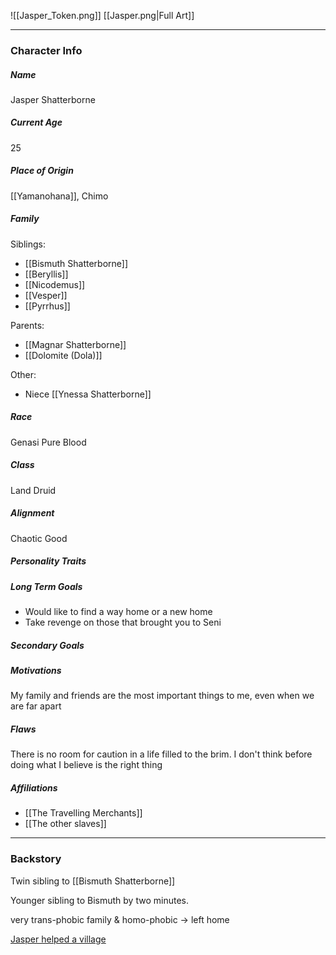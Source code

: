 ![[Jasper_Token.png]]
[[Jasper.png|Full Art]]

---
### Character Info

##### Name 
Jasper Shatterborne
##### Current Age
25
##### Place of Origin
[[Yamanohana]], Chimo
##### Family

Siblings: 
- [[Bismuth Shatterborne]]
- [[Beryllis]]
- [[Nicodemus]]
- [[Vesper]]
- [[Pyrrhus]]

Parents:
- [[Magnar Shatterborne]]
- [[Dolomite (Dola)]]

Other: 
- Niece [[Ynessa Shatterborne]]

##### Race
Genasi Pure Blood
##### Class
Land Druid
##### Alignment
Chaotic Good
##### Personality Traits

##### Long Term Goals
- Would like to find a way home or a new home
- Take revenge on those that brought you to Seni
##### Secondary Goals

##### Motivations
My family and friends are the most important things to me, even when we are far apart
##### Flaws
There is no room for caution in a life filled to the brim. I don't think before doing what I believe is the right thing
##### Affiliations
- [[The Travelling Merchants]]
- [[The other slaves]]

---
### Backstory
Twin sibling to [[Bismuth Shatterborne]]

Younger sibling to Bismuth by two minutes.

very trans-phobic family & homo-phobic -> left home

[Jasper helped a village](That%20Time%20Jasper%20Helped%20a%20Village.md)
